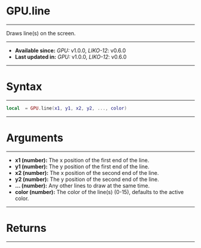 # GPU.line
---

Draws line(s) on the screen.

---

* **Available since:** _GPU:_ v1.0.0, _LIKO-12_: v0.6.0
* **Last updated in:** _GPU:_ v1.0.0, _LIKO-12_: v0.6.0

---
# Syntax
---

```lua
local  = GPU.line(x1, y1, x2, y2, ..., color)
```

---
# Arguments
---

* **x1 (number):** The x position of the first end of the line.
* **y1 (number):** The y position of the first end of the line.
* **x2 (number):** The x position of the second end of the line.
* **y2 (number):** The y position of the second end of the line.
* **... (number):** Any other lines to draw at the same time.
* **color (number):** The color of the line(s) (0-15), defaults to the active color.


---
# Returns
---


